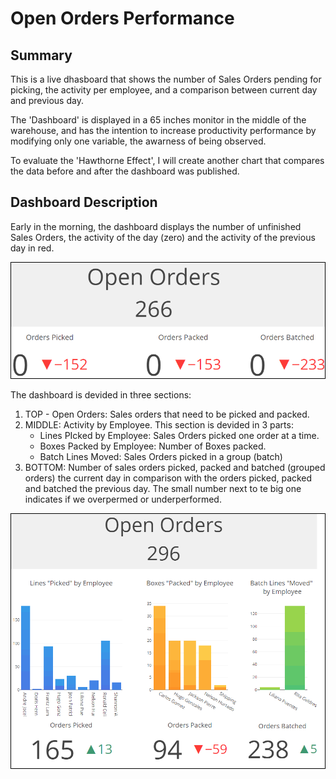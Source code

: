 # Open Orders Performance

## Summary
This is a live dhasboard that shows the number of Sales Orders pending for picking, the activity per employee, and a comparison between current day and previous day.

The 'Dashboard' is displayed in a 65 inches monitor in the middle of the warehouse, and has the intention to increase productivity performance by modifying only one variable, the awarness of being observed.

To evaluate the 'Hawthorne Effect', I will create another chart that compares the data before and after the dashboard was published.

## Dashboard Description
Early in the morning, the dashboard displays the number of unfinished Sales Orders, the activity of the day (zero) and the activity of the previous day in red.

<img src="https://github.com/wdsrx/picking_packing/blob/main/screenshots/morning.png">


The dashboard is devided in three sections:
1. TOP - Open Orders: Sales orders that need to be picked and packed.
2. MIDDLE: Activity by Employee. This section is devided in 3 parts:
   - Lines PIcked by Employee: Sales Orders picked one order at a time.
   - Boxes Packed by Employee: Number of Boxes packed.
   - Batch Lines Moved: Sales Orders picked in a group (batch)
3. BOTTOM: Number of sales orders picked, packed and batched (grouped orders) the current day in comparison with the orders picked, packed and batched the previous day. The small number next to te big one indicates if we overpermed or underperformed.

<img src="https://github.com/wdsrx/picking_packing/blob/main/screenshots/afternoon.png">


